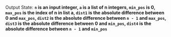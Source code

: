 Output State: **`n` is an input integer, `a` is a list of n integers, `min_pos` is 0, `max_pos` is the index of n in list a, `dist1` is the absolute difference between 0 and `max_pos`, `dist2` is the absolute difference between `n - 1` and `max_pos`, `dist3` is the absolute difference between 0 and `min_pos`, `dist4` is the absolute difference between `n - 1` and `min_pos`**